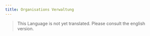 ```yaml
---
title: Organisations Verwaltung
---
```


> This Language is not yet translated. Please consult the english version.
